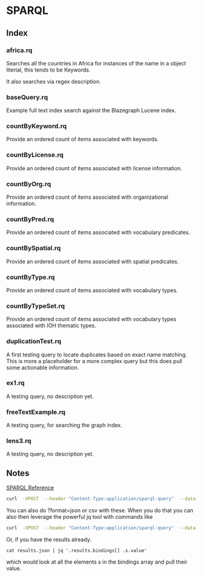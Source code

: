 # SPARQL


## Index

### africa.rq

Searches all the countries in Africa for instances of the name in 
a object literial, this tends to be Keywords.  

It also searches via regex description.

### baseQuery.rq

Example full text index search against the Blazegraph Lucene index.

### countByKeyword.rq

Provide an ordered count of items associated with keywords.

### countByLicense.rq

Provide an ordered count of items associated with license information.

### countByOrg.rq

Provide an ordered count of items associated with organizational information.

### countByPred.rq

Provide an ordered count of items associated with vocabulary predicates.

### countBySpatial.rq

Provide an ordered count of items associated with spatial predicates.

### countByType.rq

Provide an ordered count of items associated with vocabulary types.


### countByTypeSet.rq

Provide an ordered count of items associated with vocabulary types associated with IOH thematic types.


### duplicationTest.rq

A first testing query to locate duplicates based on exact name matching.  This 
is more a placeholder for a more complex query but this does pull some actionable information. 

### ex1.rq

A testing query, no description yet. 


### freeTextExample.rq

A testing query, for searching the graph index. 


### lens3.rq

A testing query, no description yet. 


## Notes


[SPARQL Reference](https://www.w3.org/TR/sparql11-query/)

```bash
curl  -XPOST  --header "Content-Type:application/sparql-query"  --data-binary @hasLicense.rq  http://graph.oceaninfohub.org/blazegraph/namespace/oih/sparql 
```

You can also do ?format=json  or csv with these.   When you do that you can 
also then leverage the powerful jq tool with commands like

```bash
curl  -XPOST  --header "Content-Type:application/sparql-query"  --data-binary @countByLicense.rq  http://graph.oceaninfohub.org/blazegraph/namespace/oih/sparql\?format\=json | jq '.results.bindings[]'
```


Or, if you have the results already.

```text
cat results.json | jq '.results.bindings[] .s.value' 
```

which would look at all the elements _s_ in the bindings array and pull their value.
